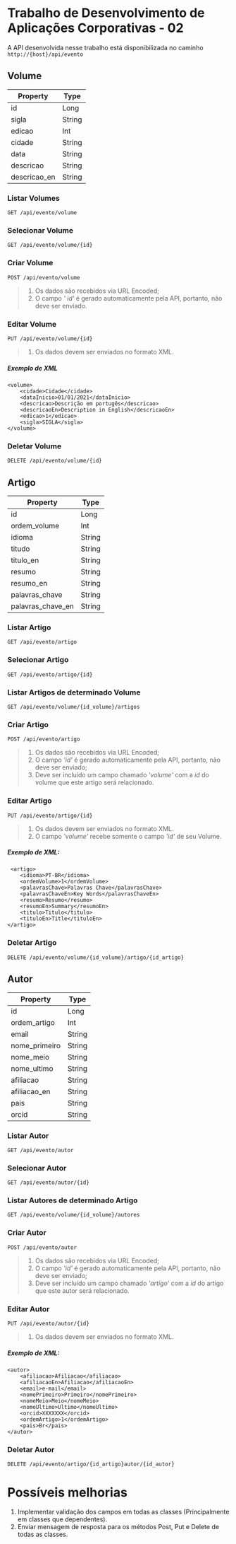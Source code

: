 
# Trabalho de Desenvolvimento de Aplicações Corporativas - 02 


A API desenvolvida nesse trabalho está disponibilizada no caminho `http://{host}/api/evento`

## Volume
| Property   |Type
|----------------|-------------------------------|
|id | Long
|sigla| String
|edicao| Int
|cidade| String
|data| String
|descricao| String
|descricao_en| String

### Listar Volumes
`GET /api/evento/volume`
### Selecionar Volume
`GET /api/evento/volume/{id}`
### Criar Volume
`POST /api/evento/volume`
 >  1. Os dados são recebidos via URL Encoded;
 >  2. O campo *' id'* é gerado automaticamente pela API, portanto, não deve ser enviado.
### Editar Volume
`PUT /api/evento/volume/{id}`
 >  1. Os dados devem ser enviados no formato XML.
##### Exemplo de XML
    <volume>
    	<cidade>Cidade</cidade>
    	<dataInicio>01/01/2021</dataInicio>	
    	<descricao>Descrição em portugês</descricao>
    	<descricaoEn>Description in English</descricaoEn>
    	<edicao>1</edicao>
    	<sigla>SIGLA</sigla>
    </volume>
### Deletar Volume
`DELETE /api/evento/volume/{id}`

## Artigo
| Property   |Type
|----------------|-------------------------------|
|id | Long
|ordem_volume| Int
|idioma| String
|titudo| String
|titulo_en| String
|resumo| String
|resumo_en| String	
|palavras_chave| String
|palavras_chave_en| String	
### Listar Artigo
`GET /api/evento/artigo`
### Selecionar Artigo
`GET /api/evento/artigo/{id}`
### Listar Artigos de determinado Volume
`GET /api/evento/volume/{id_volume}/artigos`
### Criar Artigo
`POST /api/evento/artigo`
 >  1. Os dados são recebidos via URL Encoded;
 >  2. O campo *'id'* é gerado automaticamente pela API, portanto, não deve ser enviado;
 >  3. Deve ser incluído um campo chamado *'volume'* com a *id* do volume que este artigo será relacionado.
### Editar Artigo
`PUT /api/evento/artigo/{id}`
 >  1. Os dados devem ser enviados no formato XML.
 >  2. O campo *'volume'* recebe somente o campo *'id'* de seu Volume.
##### Exemplo de XML:
     <artigo>
    	<idioma>PT-BR</idioma>
    	<ordemVolume>1</ordemVolume>
    	<palavrasChave>Palavras Chave</palavrasChave>
    	<palavrasChaveEn>Key Words</palavrasChaveEn>
    	<resumo>Resumo</resumo>
    	<resumoEn>Summary</resumoEn>
    	<titulo>Titulo</titulo>
    	<tituloEn>Title</tituloEn>
    </artigo>
### Deletar Artigo
`DELETE /api/evento/volume/{id_volume}/artigo/{id_artigo}`

## Autor
| Property   |Type
|----------------|-------------------------------|
|id | Long
|ordem_artigo| Int
|email| String
|nome_primeiro| String
|nome_meio| String
|nome_ultimo| String
|afiliacao| String	
|afiliacao_en| String	
|pais| String	
|orcid| String

### Listar Autor
`GET /api/evento/autor`
### Selecionar Autor
`GET /api/evento/autor/{id}`
### Listar Autores de determinado Artigo
`GET /api/evento/volume/{id_volume}/autores`
### Criar Autor
`POST /api/evento/autor`
 > 1. Os dados são recebidos via URL Encoded;
 > 2. O campo *'id'* é gerado automaticamente pela API, portanto, não deve ser enviado;
 > 3. Deve ser incluído um campo chamado *'artigo'* com a *id* do artigo que este autor será relacionado.
### Editar Autor
`PUT /api/evento/autor/{id}`
 > 1. Os dados devem ser enviados no formato XML.
##### Exemplo de XML:

    <autor>
    	<afiliacao>Afiliacao</afiliacao>
    	<afiliacaoEn>Afiliacao</afiliacaoEn>
    	<email>e-mail</email>
    	<nomePrimeiro>Primeiro</nomePrimeiro>
    	<nomeMeio>Meio</nomeMeio>
    	<nomeUltimo>Ultimo</nomeUltimo>
    	<orcid>XXXXXXX</orcid>
    	<ordemArtigo>1</ordemArtigo>
    	<pais>Br</pais>
    </autor>

### Deletar Autor
`DELETE /api/evento/artigo/{id_artigo}autor/{id_autor}`

# Possíveis melhorias
1. Implementar validação dos campos em todas as classes (Principalmente em classes que dependentes).
2. Enviar mensagem de resposta para os métodos Post, Put e Delete de todas as classes.

